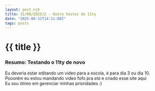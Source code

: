 ```yaml
---
layout: post.njk
title: 31/08/2025/2 - Outro testes do 11ty
date: "2025-08-31T14:31:00Z"
tags: posts
---
```

# {{ title }}

### Resumo: Testando o 11ty de novo

Eu deveria estar editando um video para a escola, é para dia 3 ou dia 10. \
Pooorém eu estou mandando video fofo pra _ela_ e criado esse site aqui \
Eu sou ótimo em gerenciar minhas prioridades :)
